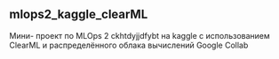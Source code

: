 ## mlops2_kaggle_clearML
Мини- проект по MLOps 2 ckhtdyjjdfybt на kaggle c использованием ClearML 
и распределённого облака вычислений Google Collab

